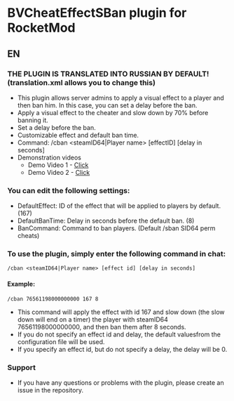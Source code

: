 # BVCheatEffectSBan plugin for RocketMod
## EN
### THE PLUGIN IS TRANSLATED INTO RUSSIAN BY DEFAULT! (translation.xml allows you to change this)
- This plugin allows server admins to apply a visual effect to a player and then ban him. In this case, you can set a delay before the ban.
- Apply a visual effect to the cheater and slow down by 70% before banning it.
- Set a delay before the ban.
- Customizable effect and default ban time.
- Command: /cban <steamID64|Player name> [effectID] [delay in seconds]
- Demonstration videos
  - Demo Video 1 - [Click](https://youtu.be/uS48vQvmoeI)
  - Demo Video 2 - [Click](https://youtu.be/dAjaU8FocqQ)

### You can edit the following settings:
 - DefaultEffect: ID of the effect that will be applied to players by default. (167)
 - DefaultBanTime: Delay in seconds before the default ban. (8)
 - BanCommand: Command to ban players. (Default /sban SID64 perm cheats)

### To use the plugin, simply enter the following command in chat:

    /cban <steamID64|Player name> [effect id] [delay in seconds]

#### Example:

    /cban 76561198000000000 167 8

- This command will apply the effect with id 167 and slow down (the slow down will end on a timer) the player with steamID64 76561198000000000, and then ban them after 8 seconds.
- If you do not specify an effect id and delay, the default values ​​from the configuration file will be used.
- If you specify an effect id, but do not specify a delay, the delay will be 0.

 ### Support
- If you have any questions or problems with the plugin, please create an issue in the repository.
